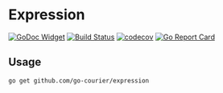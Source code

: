 # Expression

[![GoDoc Widget](https://godoc.org/github.com/go-courier/expression?status.svg)](https://godoc.org/github.com/go-courier/expression)
[![Build Status](https://travis-ci.org/go-courier/expression.svg?branch=master)](https://travis-ci.org/go-courier/expression)
[![codecov](https://codecov.io/gh/go-courier/expression/branch/master/graph/badge.svg)](https://codecov.io/gh/go-courier/expression)
[![Go Report Card](https://goreportcard.com/badge/github.com/go-courier/expression)](https://goreportcard.com/report/github.com/go-courier/expression)


## Usage

```bash
go get github.com/go-courier/expression
```

